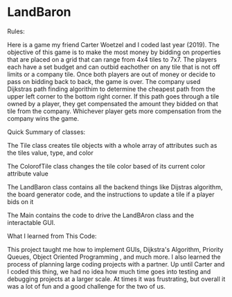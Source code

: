 # LandBaron



Rules: 

Here is a game my friend Carter Woetzel and I coded last year (2019). The objective of this game is to make the most money by bidding on properties that are placed on a grid that can range from 4x4 tiles to 7x7. The players each have a set budget and can outbid eachother on any tile that is not off limits or a company tile. Once both players are out of money or decide to pass on bidding back to back, the game is over. The company used Dijkstras path finding algorithim to determine the cheapest path from the upper left corner to the bottom right corner. If this path goes through a tile owned by a player, they get compensated the amount they bidded on that tile from the company. Whichever player gets more compensation from the company wins the game.



Quick Summary of classes:

The Tile class creates tile objects with a whole array of attributes such as the tiles value, type, and color

The ColorofTile class changes the tile color based of its current color attribute value

The LandBaron class contains all the backend things like Dijstras algorithm, the board generator code, and the instructions to update a tile if a player bids on it

The Main contains the code to drive the LandBAron class and the interactable GUI.



What I learned from This Code:

This project taught me how to implement GUIs, Dijkstra's Algorithm, Priority Queues, Object Oriented Programming , and much more. I also learned the process of planning large coding projects with a partner. Up until Carter and I coded this thing, we had no idea how much time goes into testing and debugging projects at a larger scale. At times it was frustrating, but overall it was a lot of fun and a good challenge for the two of us.

